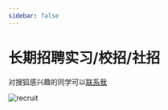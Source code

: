 ```yaml
---
sidebar: false
---
```


# 长期招聘实习/校招/社招

对搜狐感兴趣的同学可以[联系我](http://careteen.cn/)

<img :src="$withBase('/recruit.jpeg')" alt="recruit" />
